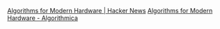 
[Algorithms for Modern Hardware | Hacker News](https://news.ycombinator.com/item?id=39700809)
[Algorithms for Modern Hardware - Algorithmica](https://en.algorithmica.org/hpc/)
